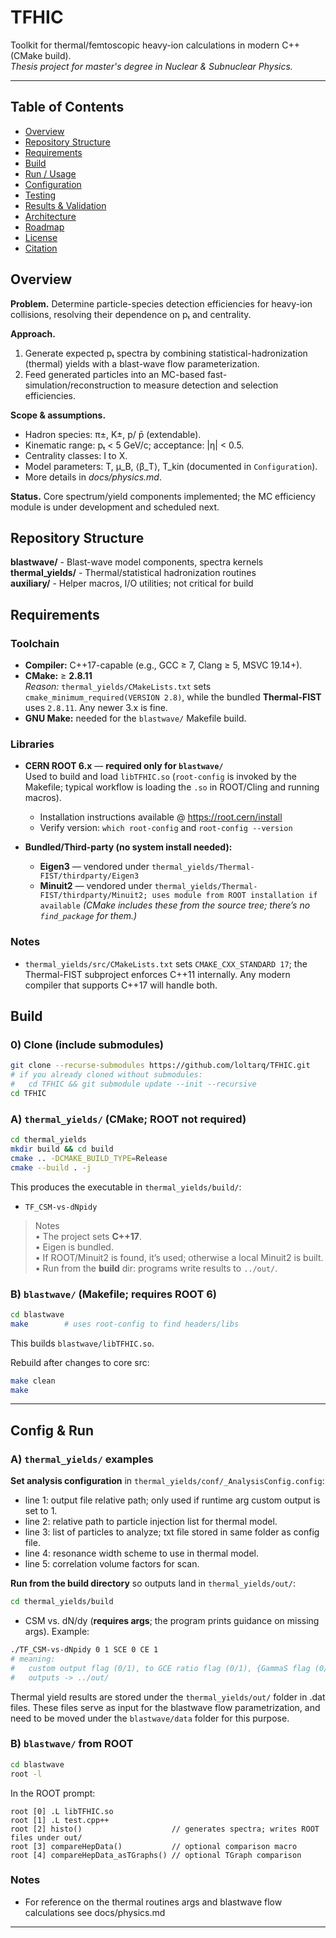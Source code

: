 # TFHIC

Toolkit for thermal/femtoscopic heavy-ion calculations in modern C++ (CMake build).  
*Thesis project for master's degree in Nuclear & Subnuclear Physics.*

---

## Table of Contents
- [Overview](#overview)
- [Repository Structure](#repository-structure)
- [Requirements](#requirements)
- [Build](#build)
- [Run / Usage](#run--usage)
- [Configuration](#configuration)
- [Testing](#testing)
- [Results & Validation](#results--validation)
- [Architecture](#architecture)
- [Roadmap](#roadmap)
- [License](#license)
- [Citation](#citation)

## Overview
**Problem.** Determine particle-species detection efficiencies for heavy-ion collisions, resolving their dependence on pₜ and centrality.

**Approach.**
1) Generate expected pₜ spectra by combining statistical-hadronization (thermal) yields with a blast-wave flow parameterization.
2) Feed generated particles into an MC-based fast-simulation/reconstruction to measure detection and selection efficiencies.

**Scope & assumptions.**
- Hadron species: π±, K±, p/ p̄ (extendable).  
- Kinematic range: pₜ < 5 GeV/c; acceptance: |η| < 0.5.  
- Centrality classes: I to X.  
- Model parameters: T, μ_B, ⟨β_T⟩, T_kin (documented in `Configuration`).
- More details in *docs/physics.md*.

**Status.** Core spectrum/yield components implemented; the MC efficiency module is under development and scheduled next.


## Repository Structure
**blastwave/** - Blast-wave model components, spectra kernels  
**thermal_yields/** - Thermal/statistical hadronization routines  
**auxiliary/** - Helper macros, I/O utilities; not critical for build  

## Requirements

### Toolchain
- **Compiler:** C++17-capable (e.g., GCC ≥ 7, Clang ≥ 5, MSVC 19.14+).
- **CMake:** ≥ **2.8.11**  
  *Reason:* `thermal_yields/CMakeLists.txt` sets `cmake_minimum_required(VERSION 2.8)`, while the bundled **Thermal-FIST** uses `2.8.11`. Any newer 3.x is fine.
- **GNU Make:** needed for the `blastwave/` Makefile build.

### Libraries
- **CERN ROOT 6.x** — **required only for `blastwave/`**  
  Used to build and load `libTFHIC.so` (`root-config` is invoked by the Makefile; typical workflow is loading the `.so` in ROOT/Cling and running macros).
  - Installation instructions available @ https://root.cern/install
  - Verify version: `which root-config` and `root-config --version`

- **Bundled/Third-party (no system install needed):**
  - **Eigen3** — vendored under `thermal_yields/Thermal-FIST/thirdparty/Eigen3`
  - **Minuit2** — vendored under `thermal_yields/Thermal-FIST/thirdparty/Minuit2; uses module from ROOT installation if available`
  *(CMake includes these from the source tree; there’s no `find_package` for them.)*

### Notes
- `thermal_yields/src/CMakeLists.txt` sets `CMAKE_CXX_STANDARD 17`; the Thermal-FIST subproject enforces C++11 internally. Any modern compiler that supports C++17 will handle both.

## Build

### 0) Clone (include submodules)
```bash
git clone --recurse-submodules https://github.com/loltarq/TFHIC.git
# if you already cloned without submodules:
#   cd TFHIC && git submodule update --init --recursive
cd TFHIC
```

### A) `thermal_yields/` (CMake; ROOT **not required**)
```bash
cd thermal_yields
mkdir build && cd build
cmake .. -DCMAKE_BUILD_TYPE=Release
cmake --build . -j
```
This produces the executable in `thermal_yields/build/`:
- `TF_CSM-vs-dNpidy`

> Notes  
> • The project sets **C++17**.  
> • Eigen is bundled.  
> • If ROOT/Minuit2 is found, it’s used; otherwise a local Minuit2 is built.  
> • Run from the **build** dir: programs write results to `../out/`.

### B) `blastwave/` (Makefile; **requires ROOT 6**)
```bash
cd blastwave
make        # uses root-config to find headers/libs
```
This builds `blastwave/libTFHIC.so`.

Rebuild after changes to core src:
```bash
make clean
make
```

---

## Config & Run

### A) `thermal_yields/` examples
**Set analysis configuration** in `thermal_yields/conf/_AnalysisConfig.config`:
- line 1: output file relative path; only used if runtime arg custom output is set to 1.
- line 2: relative path to particle injection list for thermal model.
- line 3: list of particles to analyze; txt file stored in same folder as config file.
- line 4: resonance width scheme to use in thermal model.
- line 5: correlation volume factors for scan.

**Run from the build directory** so outputs land in `thermal_yields/out/`:

```bash
cd thermal_yields/build
```

- CSM vs. dN/dy (**requires args**; the program prints guidance on missing args). Example:
```bash
./TF_CSM-vs-dNpidy 0 1 SCE 0 CE 1
# meaning:
#   custom output flag (0/1), to GCE ratio flag (0/1), {GammaS flag (0/1), Ensemble [GCE|CE|SCE], GammaS flag, Ensemble..}
#   outputs -> ../out/
```

Thermal yield results are stored under the `thermal_yields/out/` folder in .dat files. These files serve as input for the blastwave flow parametrization, and need to be moved under the `blastwave/data` folder for this purpose.

### B) `blastwave/` from ROOT
```bash
cd blastwave
root -l
```
In the ROOT prompt:
```
root [0] .L libTFHIC.so
root [1] .L test.cpp++
root [2] histo()                    // generates spectra; writes ROOT files under out/
root [3] compareHepData()           // optional comparison macro
root [4] compareHepData_asTGraphs() // optional TGraph comparison
```

### Notes
- For reference on the thermal routines args and blastwave flow calculations see docs/physics.md
  
---

